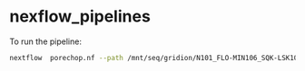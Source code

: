 # nexflow_pipelines

To run the pipeline:

```sh
nextflow  porechop.nf --path /mnt/seq/gridion/N101_FLO-MIN106_SQK-LSK108/ -resume
```
